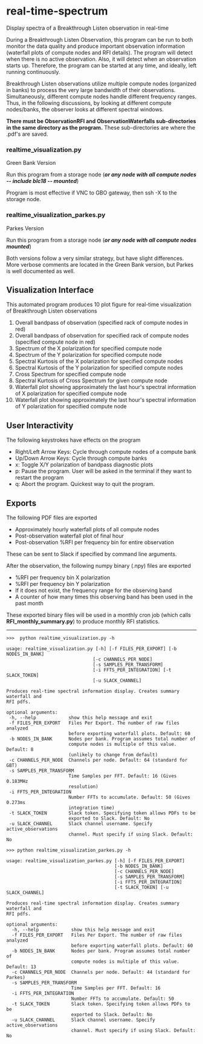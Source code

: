 # real-time-spectrum
Display spectra of a Breakthrough Listen observation in real-time

During a Breakthrough Listen Observation, this program can be run to both monitor the data quality and produce important observation information (waterfall plots of compute nodes and RFI details). The program will detect when there is no active observation. Also, it will detect when an observation starts up. Therefore, the program can be started at any time, and ideally, left running continuously.

Breakthrough Listen observations utilize multiple compute nodes (organized in banks) to process the very large bandwidth of their observations. Simultaneously, different compute nodes handle different frequency ranges. Thus, in the following discussions, by looking at different compute nodes/banks, the observer looks at different spectral windows.

**There must be ObservationRFI and ObservationWaterfalls sub-directories in the same directory as the program.** These sub-directories are where the .pdf's are saved.

### realtime_visualization.py

Green Bank Version

Run this program from a storage node (**_or any node with all compute nodes -- include blc18 -- mounted_**)

Program is most effective if VNC to GBO gateway, then ssh -X to the storage node.

### realtime_visualization_parkes.py

Parkes Version

Run this program from a storage node (**_or any node with all compute nodes mounted_**)

Both versions follow a very similar strategy, but have slight differences. More verbose comments are located in the Green Bank version, but Parkes is well documented as well.

## Visualization Interface

This automated program produces 10 plot figure for real-time visualization of Breakthrough Listen observations

1. Overall bandpass of observation (specified rack of compute nodes in red)
2. Overall bandpass of observation for specified rack of compute nodes (specified compute node in red)
3. Spectrum of the X polarization for specified compute node
4. Spectrum of the Y polarization for specified compute node
5. Spectral Kurtosis of the X polarization for specified compute nodes
6. Spectral Kurtosis of the Y polarization for specified compute nodes
7. Cross Spectrum for specified compute node
8. Spectral Kurtosis of Cross Spectrum for given compute node
9. Waterfall plot showing approximately the last hour's spectral information of X polarization for specified compute node
10. Waterfall plot showing approximately the last hour's spectral information of Y polarization for specified compute node

## User Interactivity

The following keystrokes have effects on the program

* Right/Left Arrow Keys: Cycle through compute nodes of a compute bank
* Up/Down Arrow Keys: Cycle through compute banks
* x: Toggle X/Y polarization of bandpass diagnostic plots
* p: Pause the program. User will be asked in the terminal if they want to restart the program
* q: Abort the program. Quickest way to quit the program.

## Exports

The following PDF files are exported

* Approximately hourly waterfall plots of all compute nodes
* Post-observation waterfall plot of final hour
* Post-observation %RFI per frequency bin for entire observation

These can be sent to Slack if specified by command line arguments.

After the observation, the following numpy binary (.npy) files are exported

* %RFI per frequency bin X polarization
* %RFI per frequency bin Y polarization
* If it does not exist, the frequency range for the observing band
* A counter of how many times this observing band has been used in the past month

These exported binary files will be used in a monthly cron job (which calls **RFI_monthly_summary.py**) to produce monthly RFI statistics.

---

 ```
 >>>  python realtime_visualization.py -h

usage: realtime_visualization.py [-h] [-f FILES_PER_EXPORT] [-b NODES_IN_BANK]
                                 [-c CHANNELS_PER_NODE]
                                 [-s SAMPLES_PER_TRANSFORM]
                                 [-i FFTS_PER_INTEGRATION] [-t SLACK_TOKEN]
                                 [-u SLACK_CHANNEL]

Produces real-time spectral information display. Creates summary waterfall and
RFI pdfs.

optional arguments:
  -h, --help            show this help message and exit
  -f FILES_PER_EXPORT   Files Per Export. The number of raw files analyzed
                        before exporting waterfall plots. Default: 60
  -b NODES_IN_BANK      Nodes per bank. Program assumes total number of
                        compute nodes is multiple of this value. Default: 8
                        (unlikely to change from default)
  -c CHANNELS_PER_NODE  Channels per node. Default: 64 (standard for GBT)
  -s SAMPLES_PER_TRANSFORM
                        Time Samples per FFT. Default: 16 (Gives 0.183MHz
                        resolution)
  -i FFTS_PER_INTEGRATION
                        Number FFTs to accumulate. Default: 50 (Gives 0.273ms
                        integration time)
  -t SLACK_TOKEN        Slack token. Specifying token allows PDFs to be
                        exported to Slack. Default: No
  -u SLACK_CHANNEL      Slack channel username. Specify active_observations
                        channel. Must specify if using Slack. Default: No
```

```
>>> python realtime_visualization_parkes.py -h

usage: realtime_visualization_parkes.py [-h] [-f FILES_PER_EXPORT]
                                        [-b NODES_IN_BANK]
                                        [-c CHANNELS_PER_NODE]
                                        [-s SAMPLES_PER_TRANSFORM]
                                        [-i FFTS_PER_INTEGRATION]
                                        [-t SLACK_TOKEN] [-u SLACK_CHANNEL]

Produces real-time spectral information display. Creates summary waterfall and
RFI pdfs.

optional arguments:
  -h, --help            show this help message and exit
  -f FILES_PER_EXPORT   Files Per Export. The number of raw files analyzed
                        before exporting waterfall plots. Default: 60
  -b NODES_IN_BANK      Nodes per bank. Program assumes total number of
                        compute nodes is multiple of this value. Default: 13
  -c CHANNELS_PER_NODE  Channels per node. Default: 44 (standard for Parkes)
  -s SAMPLES_PER_TRANSFORM
                        Time Samples per FFT. Default: 16
  -i FFTS_PER_INTEGRATION
                        Number FFTs to accumulate. Default: 50
  -t SLACK_TOKEN        Slack token. Specifying token allows PDFs to be
                        exported to Slack. Default: No
  -u SLACK_CHANNEL      Slack channel username. Specify active_observations
                        channel. Must specify if using Slack. Default: No
```
